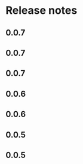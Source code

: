 # Release notes

<!-- do not remove -->

## 0.0.7




## 0.0.7




## 0.0.7




## 0.0.6




## 0.0.6




## 0.0.5




## 0.0.5



